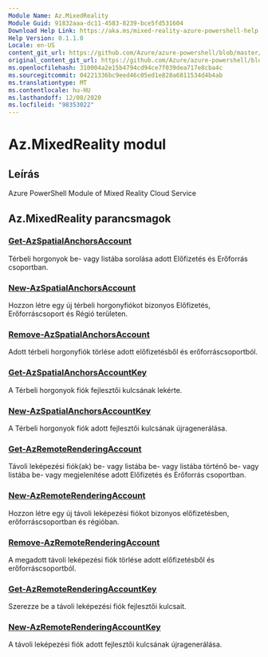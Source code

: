 ```yaml
---
Module Name: Az.MixedReality
Module Guid: 91832aaa-dc11-4583-8239-bce5fd531604
Download Help Link: https://aka.ms/mixed-reality-azure-powershell-help
Help Version: 0.1.1.0
Locale: en-US
content_git_url: https://github.com/Azure/azure-powershell/blob/master/src/MixedReality/MixedReality/help/Az.MixedReality.md
original_content_git_url: https://github.com/Azure/azure-powershell/blob/master/src/MixedReality/MixedReality/help/Az.MixedReality.md
ms.openlocfilehash: 310004a2e15b4794cd94ce7f039dea717e8cba4c
ms.sourcegitcommit: 04221336bc9eed46c05ed1e828a6811534d4b4ab
ms.translationtype: MT
ms.contentlocale: hu-HU
ms.lasthandoff: 12/08/2020
ms.locfileid: "98353022"
---
```

# Az.MixedReality modul
## Leírás
Azure PowerShell Module of Mixed Reality Cloud Service

## Az.MixedReality parancsmagok
### [Get-AzSpatialAnchorsAccount](Get-AzSpatialAnchorsAccount.md)
Térbeli horgonyok be- vagy listába sorolása adott Előfizetés és Erőforrás csoportban.

### [New-AzSpatialAnchorsAccount](New-AzSpatialAnchorsAccount.md)
Hozzon létre egy új térbeli horgonyfiókot bizonyos Előfizetés, Erőforráscsoport és Régió területen.

### [Remove-AzSpatialAnchorsAccount](Remove-AzSpatialAnchorsAccount.md)
Adott térbeli horgonyfiók törlése adott előfizetésből és erőforráscsoportból.

### [Get-AzSpatialAnchorsAccountKey](Get-AzSpatialAnchorsAccountKey.md)
A Térbeli horgonyok fiók fejlesztői kulcsának lekérte.

### [New-AzSpatialAnchorsAccountKey](New-AzSpatialAnchorsAccountKey.md)
A Térbeli horgonyok fiók adott fejlesztői kulcsának újragenerálása.

### [Get-AzRemoteRenderingAccount](Get-AzRemoteRenderingAccount.md)
Távoli leképezési fiók(ak) be- vagy listába be- vagy listába történő be- vagy listába be- vagy megjelenítése adott Előfizetés és Erőforrás csoportban.

### [New-AzRemoteRenderingAccount](New-AzRemoteRenderingAccount.md)
Hozzon létre egy új távoli leképezési fiókot bizonyos előfizetésben, erőforráscsoportban és régióban.

### [Remove-AzRemoteRenderingAccount](Remove-AzRemoteRenderingAccount.md)
A megadott távoli leképezési fiók törlése adott előfizetésből és erőforráscsoportból.

### [Get-AzRemoteRenderingAccountKey](Get-AzRemoteRenderingAccountKey.md)
Szerezze be a távoli leképezési fiók fejlesztői kulcsait.

### [New-AzRemoteRenderingAccountKey](New-AzRemoteRenderingAccountKey.md)
A távoli leképezési fiók adott fejlesztői kulcsának újragenerálása.